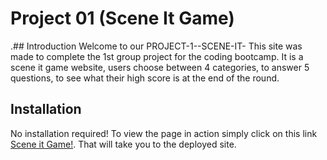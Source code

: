 # Project 01 (Scene It Game)

.## Introduction
Welcome to our PROJECT-1--SCENE-IT- This site was made to complete the 1st group project for the coding bootcamp. It is a scene it game website, users choose between 4 categories, to answer 5 questions, to see what their high score is at the end of the round.

## Installation
No installation required! To view the page in action simply click on this link <a href="file:///C:/Users/User/OneDrive/Documents/GitHub/Project-1--Scene-it-/index.html">Scene it Game!</a>. That will take you to the deployed site. 